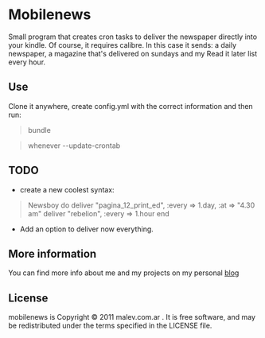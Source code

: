 Mobilenews
==========

Small program that creates cron tasks to deliver the newspaper directly into your kindle. Of course, it requires calibre. In this case it sends: a daily newspaper, a magazine that's delivered on sundays and my Read it later list every hour.

Use
---
Clone it anywhere, create config.yml with the correct information and then run:

> bundle

> whenever --update-crontab

TODO
----
* create a new coolest syntax:

> Newsboy do
>  deliver "pagina_12_print_ed", :every => 1.day, :at => "4.30 am"
>  deliver "rebelion", :every => 1.hour
> end

* Add an option to deliver now everything.

More information
----------------
You can find more info about me and my projects on my personal [blog](https://blog.malev.com.ar)

License
-------
mobilenews is Copyright © 2011 malev.com.ar . It is free software, and may be redistributed under the terms specified in the LICENSE file.
